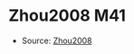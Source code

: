 <a name="material" />

# Zhou2008 M41
<script type="application/ld+json">
  {
    "@context": "https://schema.org/",
    "@type": "ChemicalSubstance",
    "http://purl.org/dc/terms/conformsTo":
      {
        "@type": "CreativeWork",
        "@id": "https://bioschemas.org/profiles/ChemicalSubstance/0.4-RELEASE/"
      },
    "@id": "https://egonw.github.io/nanowiki/nanowiki253.html#material",
    "name": "Zhou2008 M41",
    "sameAs": "http://127.0.0.1/mediawiki/index.php/Special:URIResolver/Zhou2008_M41"
  }
</script>


* Source: [Zhou2008](Zhou2008.md)
